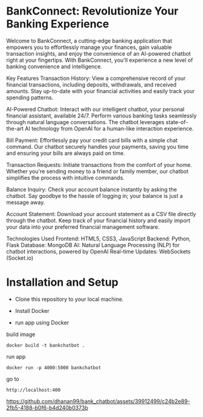 # ﻿BankConnect: Revolutionize Your Banking Experience
Welcome to BankConnect, a cutting-edge banking application that empowers you to effortlessly manage your finances, gain valuable transaction insights, and enjoy the convenience of an AI-powered chatbot right at your fingertips. With BankConnect, you'll experience a new level of banking convenience and intelligence.

Key Features
Transaction History: View a comprehensive record of your financial transactions, including deposits, withdrawals, and received amounts. Stay up-to-date with your financial activities and easily track your spending patterns.


AI-Powered Chatbot: Interact with our intelligent chatbot, your personal financial assistant, available 24/7. Perform various banking tasks seamlessly through natural language conversations. The chatbot leverages state-of-the-art AI technology from OpenAI for a human-like interaction experience.

Bill Payment: Effortlessly pay your credit card bills with a simple chat command. Our chatbot securely handles your payments, saving you time and ensuring your bills are always paid on time.

Transaction Requests: Initiate transactions from the comfort of your home. Whether you're sending money to a friend or family member, our chatbot simplifies the process with intuitive commands.

Balance Inquiry: Check your account balance instantly by asking the chatbot. Say goodbye to the hassle of logging in; your balance is just a message away.

Account Statement: Download your account statement as a CSV file directly through the chatbot. Keep track of your financial history and easily import your data into your preferred financial management software.



Technologies Used
Frontend: HTML5, CSS3, JavaScript
Backend: Python, Flask
Database: MongoDB
AI: Natural Language Processing (NLP) for chatbot interactions, powered by OpenAI
Real-time Updates: WebSockets (Socket.io)
# Installation and Setup
* Clone this repository to your local machine.
* Install Docker

* run app using Docker

build image
```
docker build -t bankchatbot .
```
run app
```
docker run -p 4000:5000 bankchatbot 
```

go to
```
http://localhost:400
```


https://github.com/dhanan99/bank_chatbot/assets/39912499/c24b2e89-2fb5-4188-b0f6-b4d240b0373b





 
